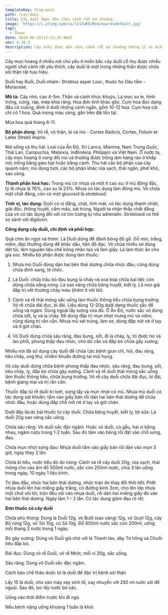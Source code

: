 ```yaml
---
templateKey: blog-post
path: /cay-duoi
title: Cây duối được dân chơi cảnh rất ưa chuộng
image: 'https://i.ytimg.com/vi/lI17wKEJRn4/maxresdefault.jpg' 
tags:
  - Thuoc
date: 2019-06-25T13:12:33.962Z
uev: 4.18.3
description: Cây duối được dân chơi cảnh rất ưa chuộng nhưng ít ai biết công dụng đặc biệt của cây duối chữa sỏi thận.
---
```


Cây mọc hoang ở nhiều nơi chủ yếu ở miền bắc cây duối cổ thụ được nhiều người chơi cảnh rất yêu thích, cây duối là một trong những thần dược chữa sỏi thận rất hưu hiệu.

Duối hay Ruối, Duối nhám- Streblus asper Lour., thuộc họ Dâu tằm - Moraceae.

**Mô tả:** Cây nhỏ, cao 4-5m. Thân và cành khúc khuỷu. Lá mọc so le, hình trứng, cứng, ráp, mép khía răng. Hoa đơn tính khác gốc. Cụm hoa đực dạng đầu có cuống, đính ở dưới những cành ngắn, gồm 10-12 hoa. Cụm hoa cái chỉ có 1 hoa. Quả mọng màu vàng, gắn trên đài tồn tại.

Mùa hoa quả tháng 6-11.

**Bộ phận dùng:** Vỏ rễ, vỏ thân, lá và mủ - Cortex Radicis, Cortex, Folium et Latex Strebli Aspris.

Nơi sống và thu hái: Loài của Ấn Độ, Xri Lanca, Mianma, Nam Trung Quốc, Thái Lan, Campuchia, Malaixia, Inđônêxia, Philippin và Việt Nam. Ở nước ta, cây mọc hoang ở vùng đồi núi và thường được trồng làm hàng rào ở khắp nơi; trồng bằng gieo hạt hoặc bằng cành. Thu hái các bộ phận của cây quanh năm; mủ dùng tươi, các bộ phận khác rửa sạch, thái ngắn, phơi khô, sao vàng.

**Thành phần hoá học:** Trong mủ có nhựa và một ít cao su; ở mủ đông đặc, tỷ lệ nhựa là 76%, cao su là 23%. Nhựa có tác dụng làm đông mủ. Vỏ chứa một chất đắng, còn có một glucosid là streblosid.

**Tính vị, tác dụng:** Duối có vị đắng, chát, tính mát, có tác dụng thanh nhiệt, giải độc, thông huyết, cầm máu, sát trùng. Người ta nhận thấy chất đắng của vỏ có tác dụng đối với cơ tim tương tự như adrenalin. Streblosid có thể so sánh với digitoxin.

**Công dụng cây duối, chỉ định và phối hợp:**

Quả chín ăn ngọt và thơm. Lá Duối dùng để đánh bóng đồ gỗ. Gỗ mịn, trắng, mềm, đẹp thường dùng để khắc dấu, tiện đồ đạc. Vỏ chứa nhiều xơ dùng dệt túi, làm nguyên liệu chế bông nhân tạo và làm giấy. Lá làm thức ăn cho gia súc. Nhiều bộ phận được dùng làm thuốc: 

1. Nhựa mủ Duối dùng dán hai bên thái dương chữa nhức đầu; cũng dùng chữa đinh sang, lở chốc.

2. Lá Duối: chữa trâu bò đau bụng ỉa chảy và xoa bóp chữa bại liệt; còn dùng chữa nắng nóng. Lá sao vàng chữa băng huyết, kiết lỵ. Lá non giã đắp trị vết thương chảy máu (thêm ít vôi tôi).

3. Cành và rễ thái mỏng sắc uống làm thuốc thông tiểu chữa bụng trướng. Vỏ rễ chữa đái đục, bí đái. Liều dùng 12-20g dưới dạng thuốc sắc để uống và ngậm. Dùng ngoài lấy lượng vừa đủ. Ở Ấn Độ, nước sắc vỏ dùng chữa sốt, lỵ và ỉa chảy. Rễ dùng đắp trị mụn nhọt mưng mủ và viêm; cũng dùng trị rắn cắn. Nhựa mủ sát trùng, làm se, dùng đắp nứt nẻ ở tay và ở gót chân.

4. Vỏ Duối dùng chữa sâu răng, đau bụng, sốt, đi ỉa chảy, lỵ, trị được ho và lao phổi, phong thấp đau nhức, chó dữ cắn và đắp bó chữa gẫy xương; 

Nhiều nơi đã sử dụng cây duối để chữa các bệnh giun chỉ, hủi, đau răng, tiêu chảy, ung thư, nhiễm khuẩn đường tai mũi họng.

Vỏ cây duối dùng chữa bệnh phong thấp đau nhức, sâu răng, đau bụng, sốt, tiêu chảy, lỵ, đắp bó chữa gãy xương. Cành và rễ duối thái mỏng sắc uống làm thuốc thông tiểu, chữa bụng trướng. Vỏ rễ cây duối chữa đái đục, bí đái, bệnh giang mai và trị rắn cắn.

Thuốc đắp từ rễ duối trị loét, sưng tấy và mụn nhọt có mủ. Nhựa mủ duối có tác dụng sát khuẩn; tẩm vào giấy bản rồi dán hai bên thái dương để chữa nhức đầu, hoặc dùng đắp chỗ nứt nẻ ở tay và gót chân.

Dưới đây làcác bài thuốc từ cây duối: Chữa băng huyết, kiết lỵ, lợi sữa: Lá duối 20g sao vàng sắc uống.

Chữa sâu răng: Vỏ duối sắc đặc ngậm. Hoặc vỏ duối, củ gấu, hai vị bằng nhau, ngâm rượu trong 1-2 tuần. Sau đó tẩm vào bông rồi đặt vào chỗ sưng, đau.

Chữa mụn nhọt sưng đau: Nhựa duối tẩm vào giấy bản rồi dán vào mụn 3 giờ, ngày thay 2 lần.

Chữa bí tiểu, nước tiểu đỏ do nóng: Cành và rễ cây duối 20g, rửa sạch, thái mỏng cho vào ấm đổ 500ml nước, sắc còn 250ml nước, chia 3 lần uống trong ngày, 10 ngày 1 liệu trình.

Trị đau đầu, nhức hai bên thái dương, nhức trán do thay đổi thời tiết: Phết nhựa duối lên hai miếng giấy trắng, có đường kính 3cm, cho lên lớp nhựa một chút vôi tôi, trộn đều vôi vào nhựa duối, rồi dán hai miếng giấy đó vào hai bên thái dương. Ngày làm 1 – 2 lần. Có tác dụng giảm đau rõ rệt.

**Đơn thuốc có cây duối**

Chữa phù thũng: Dùng lá Duối 12g, vỏ Bưởi (sao vàng) 12g, vỏ Quýt 12g, cây Bố rừng 12g, vỏ Tỏi 10g, củ Sả 10g. Đổ 600ml nước sắc còn 200ml, uống mỗi thang 2 nước trong 1 ngày.

Bó gãy xương: Dùng vỏ Duối giã nhỏ với lá Thanh táo, dây Tơ hồng và Chuối tiêu đắp bó.

Đái đục: Dùng vỏ rễ Duối, vỏ rễ Nhót, mỗi vị 20g, sắc uống.

Sâu răng: Dùng vỏ Duối sắc đặc ngâm.

Cách bào chế thảo dược từ là duối để đặc trị bệnh sỏi thận

Lấy 15 là duối, cho vào máy xay sinh tố, xay nhuyễn với 250 ml nước sôi để nguội. Sau đó, lọc lấy nước bỏ xác.

Uống vào thời điểm trước khi đi ngủ

Nếu bệnh nặng uống khoảng 1 tuần là khỏi.